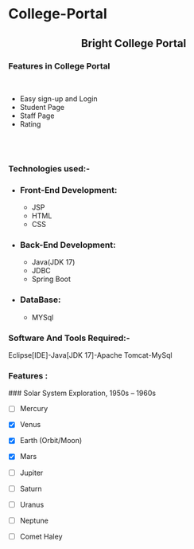 # College-Portal
<div align="center"> <h2>Bright College Portal</h2></div>
<h3>Features in  College Portal</h3>
<br>
<ul>
<li> Easy sign-up and Login</li>
<li>Student Page</li>
<li>Staff Page</li>
<li>Rating</li></ul>
<br>
<br>
<h3>Technologies used:-</h3>
<ul>
<li><h3>Front-End Development:</h3>
<ul>
<li>JSP</li>
<li>HTML</li>
<li>CSS</li></ul>
<li><h3>Back-End Development:</h3>
<ul>
<li>Java(JDK 17)</li>
<li>JDBC</li>
<li>Spring Boot</li></ul>
<li><h3>DataBase:</h3>
<ul>
<li>MYSql</li></ul>
</ul>
<h3>Software And Tools Required:- </h3> <p>Eclipse[IDE]-Java[JDK 17]-Apache Tomcat-MySql</p>
<h3>Features :</h3>
### Solar System Exploration, 1950s – 1960s

- [ ] Mercury
- [x] Venus
- [x] Earth (Orbit/Moon)
- [x] Mars
- [ ] Jupiter
- [ ] Saturn
- [ ] Uranus
- [ ] Neptune
- [ ] Comet Haley


